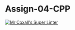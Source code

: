 # Assign-04-CPP
[![Mr Coxall's Super Linter](https://github.com/ICS3U-Programming-Kent-Gatera/Assign-04-CPP/workflows/Mr%20Coxall's%20Super%20Linter/badge.svg)](https://github.com/ICS3U-Programming-Kent-Gatera/Assign-04-CPP/actions/)
